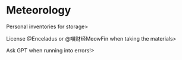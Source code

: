 # Meteorology

Personal inventories for storage>

License @Enceladus or @喵财经MeowFin when taking the materials>

Ask GPT when running into errors!>

